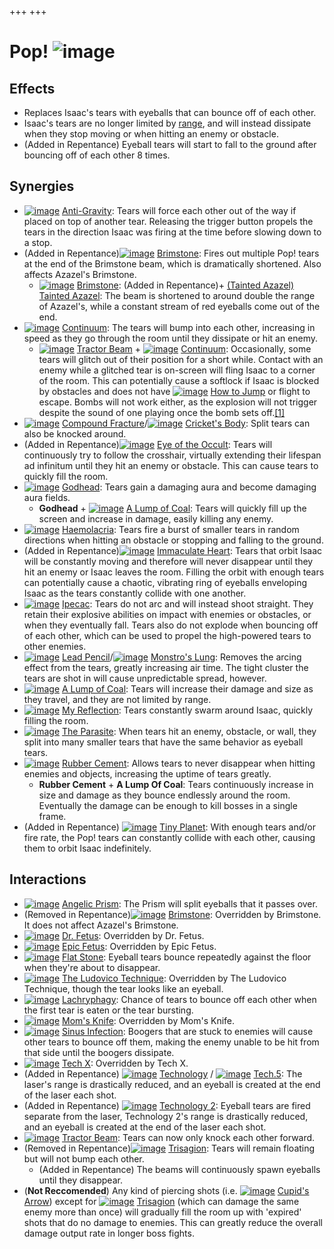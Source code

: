 +++
+++

 # Pop! ![image](/image/Pop!.png) 

Effects
---------


* Replaces Isaac's tears with eyeballs that can bounce off of each other.
* Isaac's tears are no longer limited by [range](/wiki/Range "Range"), and will instead dissipate when they stop moving or when hitting an enemy or obstacle.
* (Added in Repentance) Eyeball tears will start to fall to the ground after bouncing off of each other 8 times.


Synergies
-----------


* [![image](/image/Anti-Gravity.png)](/wiki/Anti-Gravity "Anti-Gravity") [Anti-Gravity](/wiki/Anti-Gravity "Anti-Gravity"): Tears will force each other out of the way if placed on top of another tear. Releasing the trigger button propels the tears in the direction Isaac was firing at the time before slowing down to a stop.
* (Added in Repentance)[![image](/image/Brimstone.png)](/wiki/Brimstone "Brimstone") [Brimstone](/wiki/Brimstone "Brimstone"): Fires out multiple Pop! tears at the end of the Brimstone beam, which is dramatically shortened. Also affects Azazel's Brimstone.
	+ [![image](/image/Brimstone.png)](/wiki/Brimstone "Brimstone") [Brimstone](/wiki/Brimstone "Brimstone"): (Added in Repentance)+  [(Tainted Azazel)](/wiki/Tainted_Azazel "Tainted Azazel") [Tainted Azazel](/wiki/Tainted_Azazel "Tainted Azazel"): The beam is shortened to around double the range of Azazel's, while a constant stream of red eyeballs come out of the end.
* [![image](/image/Continuum.png)](/wiki/Continuum "Continuum") [Continuum](/wiki/Continuum "Continuum"): The tears will bump into each other, increasing in speed as they go through the room until they dissipate or hit an enemy.
	+ [![image](/image/Tractor_Beam.png)](/wiki/Tractor_Beam "Tractor Beam") [Tractor Beam](/wiki/Tractor_Beam "Tractor Beam") + [![image](/image/Continuum.png)](/wiki/Continuum "Continuum") [Continuum](/wiki/Continuum "Continuum"): Occasionally, some tears will glitch out of their position for a short while. Contact with an enemy while a glitched tear is on-screen will fling Isaac to a corner of the room. This can potentially cause a softlock if Isaac is blocked by obstacles and does not have [![image](/image/How_to_Jump.png)](/wiki/How_to_Jump "How to Jump") [How to Jump](/wiki/How_to_Jump "How to Jump") or flight to escape. Bombs will not work either, as the explosion will not trigger despite the sound of one playing once the bomb sets off.[[1]](#cite_note-1)
* [![image](/image/Compound_Fracture.png)](/wiki/Compound_Fracture "Compound Fracture") [Compound Fracture](/wiki/Compound_Fracture "Compound Fracture")/[![image](/image/Cricket%27s_Body.png)](/wiki/Cricket%27s_Body "Cricket's Body") [Cricket's Body](/wiki/Cricket%27s_Body "Cricket's Body"): Split tears can also be knocked around.
* (Added in Repentance)[![image](/image/Eye_of_the_Occult.png)](/wiki/Eye_of_the_Occult "Eye of the Occult") [Eye of the Occult](/wiki/Eye_of_the_Occult "Eye of the Occult"): Tears will continuously try to follow the crosshair, virtually extending their lifespan ad infinitum until they hit an enemy or obstacle. This can cause tears to quickly fill the room.
* [![image](/image/Godhead.png)](/wiki/Godhead "Godhead") [Godhead](/wiki/Godhead "Godhead"): Tears gain a damaging aura and become damaging aura fields.
	+ **Godhead** + [![image](/image/A_Lump_of_Coal.png)](/wiki/A_Lump_of_Coal "A Lump of Coal") [A Lump of Coal](/wiki/A_Lump_of_Coal "A Lump of Coal"): Tears will quickly fill up the screen and increase in damage, easily killing any enemy.
* [![image](/image/Haemolacria.png)](/wiki/Haemolacria "Haemolacria") [Haemolacria](/wiki/Haemolacria "Haemolacria"): Tears fire a burst of smaller tears in random directions when hitting an obstacle or stopping and falling to the ground.
* (Added in Repentance)[![image](/image/Immaculate_Heart.png)](/wiki/Immaculate_Heart "Immaculate Heart") [Immaculate Heart](/wiki/Immaculate_Heart "Immaculate Heart"): Tears that orbit Isaac will be constantly moving and therefore will never disappear until they hit an enemy or Isaac leaves the room. Filling the orbit with enough tears can potentially cause a chaotic, vibrating ring of eyeballs enveloping Isaac as the tears constantly collide with one another.
* [![image](/image/Ipecac.png)](/wiki/Ipecac "Ipecac") [Ipecac](/wiki/Ipecac "Ipecac"): Tears do not arc and will instead shoot straight. They retain their explosive abilities on impact with enemies or obstacles, or when they eventually fall. Tears also do not explode when bouncing off of each other, which can be used to propel the high-powered tears to other enemies.
* [![image](/image/Lead_Pencil.png)](/wiki/Lead_Pencil "Lead Pencil") [Lead Pencil](/wiki/Lead_Pencil "Lead Pencil")/[![image](/image/Monstro%27s_Lung.png)](/wiki/Monstro%27s_Lung "Monstro's Lung") [Monstro's Lung](/wiki/Monstro%27s_Lung "Monstro's Lung"): Removes the arcing effect from the tears, greatly increasing air time. The tight cluster the tears are shot in will cause unpredictable spread, however.
* [![image](/image/A_Lump_of_Coal.png)](/wiki/A_Lump_of_Coal "A Lump of Coal") [A Lump of Coal](/wiki/A_Lump_of_Coal "A Lump of Coal"): Tears will increase their damage and size as they travel, and they are not limited by range.
* [![image](/image/My_Reflection.png)](/wiki/My_Reflection "My Reflection") [My Reflection](/wiki/My_Reflection "My Reflection"): Tears constantly swarm around Isaac, quickly filling the room.
* [![image](/image/The_Parasite.png)](/wiki/The_Parasite "The Parasite") [The Parasite](/wiki/The_Parasite "The Parasite"): When tears hit an enemy, obstacle, or wall, they split into many smaller tears that have the same behavior as eyeball tears.
* [![image](/image/Rubber_Cement.png)](/wiki/Rubber_Cement "Rubber Cement") [Rubber Cement](/wiki/Rubber_Cement "Rubber Cement"): Allows tears to never disappear when hitting enemies and objects, increasing the uptime of tears greatly.
	+ **Rubber Cement** + **A Lump Of Coal**: Tears continuously increase in size and damage as they bounce endlessly around the room. Eventually the damage can be enough to kill bosses in a single frame.
* (Added in Repentance) [![image](/image/Tiny_Planet.png)](/wiki/Tiny_Planet "Tiny Planet") [Tiny Planet](/wiki/Tiny_Planet "Tiny Planet"): With enough tears and/or fire rate, the Pop! tears can constantly collide with each other, causing them to orbit Isaac indefinitely.


Interactions
--------------


* [![image](/image/Angelic_Prism.png)](/wiki/Angelic_Prism "Angelic Prism") [Angelic Prism](/wiki/Angelic_Prism "Angelic Prism"): The Prism will split eyeballs that it passes over.
* (Removed in Repentance)[![image](/image/Brimstone.png)](/wiki/Brimstone "Brimstone") [Brimstone](/wiki/Brimstone "Brimstone"): Overridden by Brimstone. It does not affect Azazel's Brimstone.
* [![image](/image/Dr._Fetus.png)](/wiki/Dr._Fetus "Dr. Fetus") [Dr. Fetus](/wiki/Dr._Fetus "Dr. Fetus"): Overridden by Dr. Fetus.
* [![image](/image/Epic_Fetus.png)](/wiki/Epic_Fetus "Epic Fetus") [Epic Fetus](/wiki/Epic_Fetus "Epic Fetus"): Overridden by Epic Fetus.
* [![image](/image/Flat_Stone.png)](/wiki/Flat_Stone "Flat Stone") [Flat Stone](/wiki/Flat_Stone "Flat Stone"): Eyeball tears bounce repeatedly against the floor when they're about to disappear.
* [![image](/image/The_Ludovico_Technique.png)](/wiki/The_Ludovico_Technique "The Ludovico Technique") [The Ludovico Technique](/wiki/The_Ludovico_Technique "The Ludovico Technique"): Overridden by The Ludovico Technique, though the tear looks like an eyeball.
* [![image](/image/Lachryphagy.png)](/wiki/Lachryphagy "Lachryphagy") [Lachryphagy](/wiki/Lachryphagy "Lachryphagy"): Chance of tears to bounce off each other when the first tear is eaten or the tear bursting.
* [![image](/image/Mom%27s_Knife.png)](/wiki/Mom%27s_Knife "Mom's Knife") [Mom's Knife](/wiki/Mom%27s_Knife "Mom's Knife"): Overridden by Mom's Knife.
* [![image](/image/Sinus_Infection.png)](/wiki/Sinus_Infection "Sinus Infection") [Sinus Infection](/wiki/Sinus_Infection "Sinus Infection"): Boogers that are stuck to enemies will cause other tears to bounce off them, making the enemy unable to be hit from that side until the boogers dissipate.
* [![image](/image/Tech_X.png)](/wiki/Tech_X "Tech X") [Tech X](/wiki/Tech_X "Tech X"): Overridden by Tech X.
* (Added in Repentance) [![image](/image/Technology.png)](/wiki/Technology "Technology") [Technology](/wiki/Technology "Technology") / [![image](/image/Tech.5.png)](/wiki/Tech.5 "Tech.5") [Tech.5](/wiki/Tech.5 "Tech.5"): The laser's range is drastically reduced, and an eyeball is created at the end of the laser each shot.
* (Added in Repentance) [![image](/image/Technology_2.png)](/wiki/Technology_2 "Technology 2") [Technology 2](/wiki/Technology_2 "Technology 2"): Eyeball tears are fired separate from the laser, Technology 2's range is drastically reduced, and an eyeball is created at the end of the laser each shot.
* [![image](/image/Tractor_Beam.png)](/wiki/Tractor_Beam "Tractor Beam") [Tractor Beam](/wiki/Tractor_Beam "Tractor Beam"): Tears can now only knock each other forward.
* (Removed in Repentance)[![image](/image/Trisagion.png)](/wiki/Trisagion "Trisagion") [Trisagion](/wiki/Trisagion "Trisagion"): Tears will remain floating but will not bump each other.
	+ (Added in Repentance) The beams will continuously spawn eyeballs until they disappear.
* (**Not Reccomended**) Any kind of piercing shots (i.e. [![image](/image/Cupid%27s_Arrow.png)](/wiki/Cupid%27s_Arrow "Cupid's Arrow") [Cupid's Arrow](/wiki/Cupid%27s_Arrow "Cupid's Arrow")) except for [![image](/image/Trisagion.png)](/wiki/Trisagion "Trisagion") [Trisagion](/wiki/Trisagion "Trisagion") (which can damage the same enemy more than once) will gradually fill the room up with 'expired' shots that do no damage to enemies. This can greatly reduce the overall damage output rate in longer boss fights.


